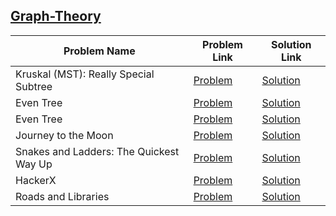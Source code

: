 ## [Graph-Theory](https://www.hackerrank.com/domains/algorithms/graph-theory)

Problem Name|Problem Link|Solution Link
---|---|---
Kruskal (MST): Really Special Subtree|[Problem](https://www.hackerrank.com/challenges/kruskalmstrsub/problem)|[Solution](./kruskalmstrsub.java)
Even Tree|[Problem](https://www.hackerrank.com/challenges/even-tree/problem)|[Solution](./even-tree.java)
Even Tree|[Problem](https://www.hackerrank.com/challenges/even-tree/problem)|[Solution](./even-tree.cpp)
Journey to the Moon|[Problem](https://www.hackerrank.com/challenges/journey-to-the-moon/problem)|[Solution](./journey-to-the-moon.cpp)
Snakes and Ladders: The Quickest Way Up|[Problem](https://www.hackerrank.com/challenges/the-quickest-way-up/problem)|[Solution](./the-quickest-way-up.cpp)
HackerX|[Problem](https://www.hackerrank.com/challenges/missile-defend/problem)|[Solution](./missile-defend.cpp)
Roads and Libraries|[Problem](https://www.hackerrank.com/challenges/torque-and-development/problem)|[Solution](./roads-and-libraries.cpp)
